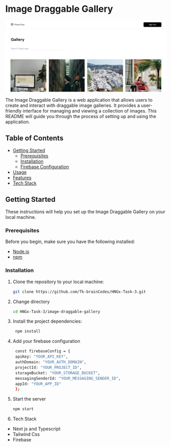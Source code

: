 # Image Draggable Gallery

<img src="./public/photo.png">

<br/>

The Image Draggable Gallery is a web application that allows users to create and interact with draggable image galleries. It provides a user-friendly interface for managing and viewing a collection of images. This README will guide you through the process of setting up and using the application.

## Table of Contents

- [Getting Started](#getting-started)
  - [Prerequisites](#prerequisites)
  - [Installation](#installation)
  - [Firebase Configuration](#firebase-configuration)
- [Usage](#usage)
- [Features](#features)
- [Tech Stack](#tech-stack)

## Getting Started

These instructions will help you set up the Image Draggable Gallery on your local machine.

### Prerequisites

Before you begin, make sure you have the following installed:

- [Node.js](https://nodejs.org/)
- [npm](https://www.npmjs.com/)

### Installation

1. Clone the repository to your local machine:

   ```bash
   git clone https://github.com/Tk-brainCodes/HNGx-Task-3.git
   ```

2. Change directory
   ```bash
   cd HNGx-Task-3/image-draggable-gallery
   ```

3. Install the project dependencies:
   ```bash
    npm install
   ```   
4. Add your firebase configuration
   ```bash
    const firebaseConfig = {
    apiKey: "YOUR_API_KEY",
    authDomain: "YOUR_AUTH_DOMAIN",
    projectId: "YOUR_PROJECT_ID",
    storageBucket: "YOUR_STORAGE_BUCKET",
    messagingSenderId: "YOUR_MESSAGING_SENDER_ID",
    appId: "YOUR_APP_ID"
    };
    ```

5. Start the server
    ```bash
    npm start
    ```   

6. Tech Stack
-  Next js and Typescript
-  Tailwind Css
-  Firebase    